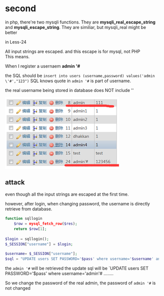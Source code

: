 # second

in php, there're two mysqli functions. They are **mysqli_real_escape_string** and **mysqli_escape_string**. They are similiar, but mysqli_real might be better

in Less-24

All input strings are escaped. and this escape is for mysql, not PHP  
This means.

When I register a usernaem **admin '#**

the SQL should be `insert into users (username,password) values('admin \'#',"123")`
SQL knows quote in `admin '#` is part of username.

the real username being stored in database does NOT include '\' 

![](_v_images/20190107145922473_418331107.png)

## attack

even though all the input strings are escaped at the first time.

however, after login, when changing password, the username is directly retrieve from database.

```PHP
function sqllogin
    $row = mysql_fetch_row($res);
    return $row[1];

$login = sqllogin();
$_SESSION["username"] = $login;
```

```PHP
$username= $_SESSION["username"];
$sql = "UPDATE users SET PASSWORD='$pass' where username='$username' and password='$curr_pass'";
```

the `admin '#` will be retrieved
the update sql will be `UPDATE users SET PASSWORD='$pass' where username='admin'# ........

So we change the password of the real admin,
the password of `admin '#` is not changed